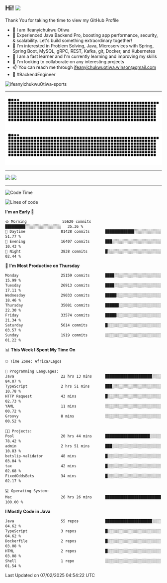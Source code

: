 <!-- BLOG-POST-LIST:START --><!-- BLOG-POST-LIST:END -->

## Hi! <img src="https://media.giphy.com/media/hvRJCLFzcasrR4ia7z/giphy.gif" width="4%"> 

Thank You for taking the time to view my GitHub Profile

- 👋 I am Ifeanyichukwu Otiwa
- 🚀 Experienced Java Backend Pro, boosting app performance, security, & scalability. Let's build something extraordinary together!
- 👀 I'm interested in Problem Solving, Java, Microservices with Spring, Spring Boot, MySQL, gRPC, REST, Kafka, git, Docker, and Kubernetes
- 🌱 I am a fast learner and I'm currently learning and improving my skills
- 💞️ I'm looking to collaborate on any interesting projects
- 📫 You can reach me through ifeanyichukwuotiwa.winson@gmail.com
- 🚀 #BackendEngineer

<p align="left" marginTop="10px"> <img src="https://komarev.com/ghpvc/?username=ifeanyichukwuOtiwa-sports&label=Profile%20views&color=0e75b6&style=for-the-badge" alt="ifeanyichukwuOtiwa-sports" /> </p>

***

<!--🐍📈SNAKEGRAPH / 🌐WEBSITE: https://github.com/Platane/snk -->
![github contribution grid snake animation](https://raw.githubusercontent.com/ifeanyichukwuOtiwa-sports/ifeanyichukwuOtiwa-sports/output/github-contribution-grid-snake-dark.svg#gh-dark-mode-only)![github contribution grid snake animation](https://raw.githubusercontent.com/ifeanyichukwuOtiwa-sports/ifeanyichukwuOtiwa-sports/output/github-contribution-grid-snake.svg#gh-light-mode-only)

***

<p float="left">
  <img float="left" src="https://github-readme-stats.vercel.app/api?username=ifeanyichukwuOtiwa-sports&count_private=true&include_all_commits=true&theme=react&show_icons=true" />
  <img float="right" src="https://github-readme-stats.vercel.app/api/top-langs/?username=ifeanyichukwuOtiwa-sports&layout=compact&show_icons=true&theme=react" /> 
</p>

***



<!--START_SECTION:waka-->
![Code Time](http://img.shields.io/badge/Code%20Time-3%2C440%20hrs-blue)

![Lines of code](https://img.shields.io/badge/From%20Hello%20World%20I%27ve%20Written-39.4%20million%20lines%20of%20code-blue)

**I'm an Early 🐤** 

```text
🌞 Morning                55620 commits       █████████░░░░░░░░░░░░░░░░   35.36 % 
🌆 Daytime                81428 commits       █████████████░░░░░░░░░░░░   51.77 % 
🌃 Evening                16407 commits       ███░░░░░░░░░░░░░░░░░░░░░░   10.43 % 
🌙 Night                  3838 commits        █░░░░░░░░░░░░░░░░░░░░░░░░   02.44 % 
```
📅 **I'm Most Productive on Thursday** 

```text
Monday                   25159 commits       ████░░░░░░░░░░░░░░░░░░░░░   15.99 % 
Tuesday                  26913 commits       ████░░░░░░░░░░░░░░░░░░░░░   17.11 % 
Wednesday                29033 commits       █████░░░░░░░░░░░░░░░░░░░░   18.46 % 
Thursday                 35081 commits       ██████░░░░░░░░░░░░░░░░░░░   22.30 % 
Friday                   33574 commits       █████░░░░░░░░░░░░░░░░░░░░   21.34 % 
Saturday                 5614 commits        █░░░░░░░░░░░░░░░░░░░░░░░░   03.57 % 
Sunday                   1919 commits        ░░░░░░░░░░░░░░░░░░░░░░░░░   01.22 % 
```


📊 **This Week I Spent My Time On** 

```text
🕑︎ Time Zone: Africa/Lagos

💬 Programming Languages: 
Java                     22 hrs 13 mins      █████████████████████░░░░   84.07 % 
TypeScript               2 hrs 51 mins       ███░░░░░░░░░░░░░░░░░░░░░░   10.78 % 
HTTP Request             43 mins             █░░░░░░░░░░░░░░░░░░░░░░░░   02.73 % 
YAML                     11 mins             ░░░░░░░░░░░░░░░░░░░░░░░░░   00.72 % 
Groovy                   8 mins              ░░░░░░░░░░░░░░░░░░░░░░░░░   00.52 % 

🐱‍💻 Projects: 
Pool                     20 hrs 44 mins      ████████████████████░░░░░   78.42 % 
admin                    2 hrs 51 mins       ███░░░░░░░░░░░░░░░░░░░░░░   10.83 % 
betslip-validator        48 mins             █░░░░░░░░░░░░░░░░░░░░░░░░   03.04 % 
tax                      42 mins             █░░░░░░░░░░░░░░░░░░░░░░░░   02.68 % 
FixedOddsBets            34 mins             █░░░░░░░░░░░░░░░░░░░░░░░░   02.17 % 

💻 Operating System: 
Mac                      26 hrs 26 mins      █████████████████████████   100.00 % 
```

**I Mostly Code in Java** 

```text
Java                     55 repos            █████████████████████░░░░   84.62 % 
TypeScript               3 repos             █░░░░░░░░░░░░░░░░░░░░░░░░   04.62 % 
Dockerfile               2 repos             █░░░░░░░░░░░░░░░░░░░░░░░░   03.08 % 
HTML                     2 repos             █░░░░░░░░░░░░░░░░░░░░░░░░   03.08 % 
Shell                    1 repo              ░░░░░░░░░░░░░░░░░░░░░░░░░   01.54 % 
```




 Last Updated on 07/02/2025 04:54:22 UTC
<!--END_SECTION:waka-->

<!--
<p align="center">
![trophy](https://github-profile-trophy.vercel.app/?username=ifeanyichukwuOtiwa-sports&theme=onedark) (https://github.com/ryo-ma/github-profile-trophy)
</p>
-->

<!---
ifeanyi-otiwa/ifeanyi-otiwa is a ✨ special ✨ repository because its `README.md` (this file) appears on your GitHub profile.
You can click the Preview link to take a look at your changes.
--->
